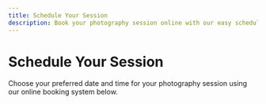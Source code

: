 ```yaml
---
title: Schedule Your Session
description: Book your photography session online with our easy scheduling system
---
```


# Schedule Your Session

Choose your preferred date and time for your photography session using our online booking system below.